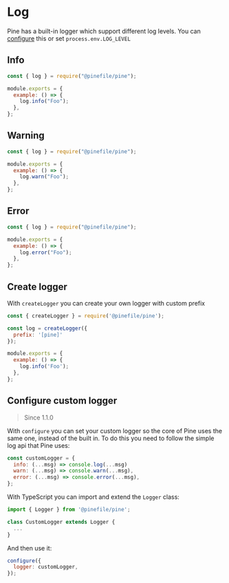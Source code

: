 # Log

Pine has a built-in logger which support different log levels. You can [configure](config.md) this or set `process.env.LOG_LEVEL`

## Info

```js
const { log } = require("@pinefile/pine");

module.exports = {
  example: () => {
    log.info("Foo");
  },
};
```

## Warning

```js
const { log } = require("@pinefile/pine");

module.exports = {
  example: () => {
    log.warn("Foo");
  },
};
```

## Error

```js
const { log } = require("@pinefile/pine");

module.exports = {
  example: () => {
    log.error("Foo");
  },
};
```

## Create logger

With `createLogger` you can create your own logger with custom prefix

```js
const { createLogger } = require('@pinefile/pine');

const log = createLogger({
  prefix: '[pine]'
});

module.exports = {
  example: () => {
    log.info('Foo');
  },
};
```

## Configure custom logger

> Since 1.1.0

With `configure` you can set your custom logger so the core of Pine uses the same one, instead of the built in. To do this you need to follow the simple log api that Pine uses:

```js
const customLogger = {
  info: (...msg) => console.log(...msg)
  warn: (...msg) => console.warn(...msg),
  error: (...msg) => console.error(...msg),
};
```

With TypeScript you can import and extend the `Logger` class:

```js
import { Logger } from '@pinefile/pine';

class CustomLogger extends Logger {
  ...
}
```

And then use it:

```js
configure({
  logger: customLogger,
});
```
